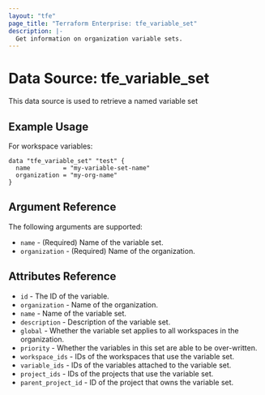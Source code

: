 ```yaml
---
layout: "tfe"
page_title: "Terraform Enterprise: tfe_variable_set"
description: |-
  Get information on organization variable sets.
---
```


# Data Source: tfe_variable_set

This data source is used to retrieve a named variable set

## Example Usage

For workspace variables:

```hcl
data "tfe_variable_set" "test" {
  name         = "my-variable-set-name"
  organization = "my-org-name"
}
```

## Argument Reference

The following arguments are supported:

* `name` - (Required) Name of the variable set.
* `organization` - (Required) Name of the organization.

## Attributes Reference

* `id` - The ID of the variable.
* `organization` - Name of the organization.
* `name` - Name of the variable set.
* `description` - Description of the variable set.
* `global` - Whether the variable set applies to all workspaces in the organization.
* `priority` - Whether the variables in this set are able to be over-written.
* `workspace_ids` - IDs of the workspaces that use the variable set.
* `variable_ids` - IDs of the variables attached to the variable set.
* `project_ids` - IDs of the projects that use the variable set.
* `parent_project_id` - ID of the project that owns the variable set.
